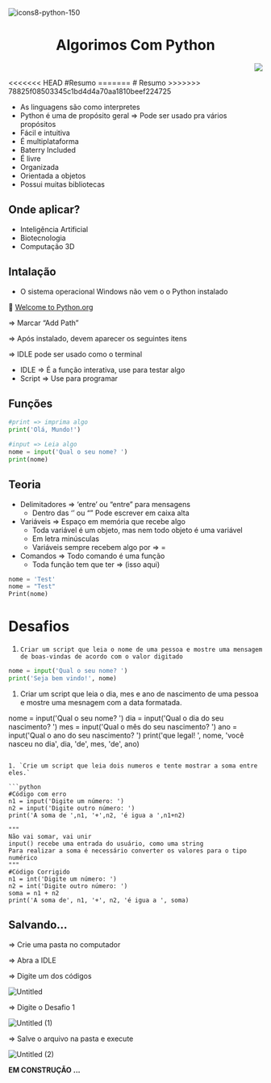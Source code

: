 ![icons8-python-150](https://github.com/KeilianeRocha/AlgoritmosComPython-/assets/109313933/d0bb8ba0-13e8-476e-8e0c-d9f29bedcdf4)

<h1 align="center"> Algorimos Com Python </h1>
<p align="right">
<img loading="lazy" src="http://img.shields.io/static/v1?label=STATUS&message=EM%20DESENVOLVIMENTO"/>
</p>
<<<<<<< HEAD
 #Resumo
=======
 # Resumo
>>>>>>> 78825f08503345c1bd4d4a70aa1810beef224725

- As linguagens são como interpretes
- Python é uma de propósito geral ⇒ Pode ser usado pra vários propósitos
- Fácil e intuitiva
- É multiplataforma
- Baterry Included
- É livre
- Organizada
- Orientada a objetos
- Possui muitas bibliotecas

## Onde aplicar?

- Inteligência Artificial
- Biotecnologia
- Computação 3D

## Intalação

- O sistema operacional Windows não vem o o Python instalado
  
🔗 [Welcome to Python.org](https://www.python.org/)

⇒ Marcar “Add Path” 

⇒ Após instalado, devem aparecer os seguintes itens

⇒ IDLE pode ser usado como o terminal

- IDLE ⇒ É a função interativa, use para testar algo
- Script ⇒ Use para programar


## Funções

```python
#print => imprima algo
print('Olá, Mundo!')

#input => Leia algo
nome = input('Qual o seu nome? ')
print(nome)
```

## Teoria

- Delimitadores ⇒ ‘entre’ ou “entre” para mensagens
    - Dentro das ‘’ ou “” Pode escrever em caixa alta
- Variáveis ⇒ Espaço em memória que recebe algo
    - Toda variável é um objeto, mas nem todo objeto é uma variável
    - Em letra minúsculas
    - Variáveis sempre recebem algo por ⇒ =
- Comandos ⇒ Todo comando é uma função
    - Toda função tem que ter ⇒ (isso aqui)

```python
nome = 'Test'
nome = "Test"
Print(nome)
```

# Desafios

1. `Criar um script que leia o nome de uma pessoa e mostre uma mensagem de boas-vindas de acordo com o valor digitado`

```python
nome = input('Qual o seu nome? ')
print('Seja bem vindo!', nome)
```

1. Criar um script que leia o dia, mes e ano de nascimento de uma pessoa e mostre uma mesnagem com a data formatada.


nome = input('Qual o seu nome? ')
dia = input('Qual o dia do seu nascimento? ')
mes = input('Qual o mês do seu nascimento? ')
ano = input('Qual o ano do seu nascimento? ')
print('que legal! ', nome, 'você nasceu no dia', dia, 'de', mes, 'de', ano)
```

1. `Crie um script que leia dois numeros e tente mostrar a soma entre eles.`

```python
#Código com erro
n1 = input('Digite um número: ')
n2 = input('Digite outro número: ')
print('A soma de ',n1, '+',n2, 'é igua a ',n1+n2)

"""
Não vai somar, vai unir
input() recebe uma entrada do usuário, como uma string
Para realizar a soma é necessário converter os valores para o tipo numérico
"""
#Código Corrigido
n1 = int('Digite um número: ')
n2 = int('Digite outro número: ')
soma = n1 + n2
print('A soma de', n1, '+', n2, 'é igua a ', soma)
```

## Salvando…

⇒ Crie uma pasta no computador

⇒ Abra a IDLE

⇒ Digite um dos códigos

![Untitled](https://github.com/KeilianeRocha/algoritmoComPy/assets/109313933/f407f936-1460-43ef-b48a-7d8e56f34c75)

⇒ Digite o Desafio 1

![Untitled (1)](https://github.com/KeilianeRocha/algoritmoComPy/assets/109313933/1e59e770-c54b-495e-aeeb-2f72b5fcb441)

⇒ Salve o arquivo na pasta e
 execute
 
![Untitled (2)](https://github.com/KeilianeRocha/algoritmoComPy/assets/109313933/048e9b2c-8e73-493d-b4fd-c49bb5a38e37)

**EM CONSTRUÇÃO ...**

 

